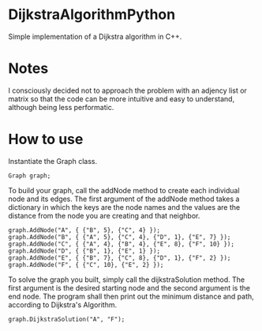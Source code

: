 # DijkstraAlgorithmPython

Simple implementation of a Dijkstra algorithm in C++.

# Notes

I consciously decided not to approach the problem with an adjency list or matrix so that the code can be more intuitive and easy to understand, although being less performatic.

# How to use

Instantiate the Graph class.

```
Graph graph;
```

To build your graph, call the addNode method to create each individual node and its edges. The first argument of the addNode method takes a dictionary in which the keys are the node names and the values are the distance from the node you are creating and that neighbor.

```
graph.AddNode("A", { {"B", 5}, {"C", 4} });
graph.AddNode("B", { {"A", 5}, {"C", 4}, {"D", 1}, {"E", 7} });
graph.AddNode("C", { {"A", 4}, {"B", 4}, {"E", 8}, {"F", 10} });
graph.AddNode("D", { {"B", 1}, {"E", 1} });
graph.AddNode("E", { {"B", 7}, {"C", 8}, {"D", 1}, {"F", 2} });
graph.AddNode("F", { {"C", 10}, {"E", 2} });
```

To solve the graph you built, simply call the dijkstraSolution method. The first argument is the desired starting node and the second argument is the end node. The program shall then print out the minimum distance and path, according to Dijkstra's Algorithm.

```
graph.DijkstraSolution("A", "F");
```
